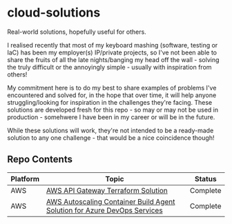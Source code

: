 # cloud-solutions
Real-world solutions, hopefully useful for others.

I realised recently that most of my keyboard mashing (software, testing or IaC) has been my employer(s) IP/private projects, so I've not been able to share the fruits of all the late nights/banging my head off the wall - solving the truly difficult or the annoyingly simple - usually with inspiration from others!

My commitment here is to do my best to share examples of problems I've encountered and solved for, in the hope that over time, it will help anyone struggling/looking for inspiration in the challenges they're facing.   These solutions are developed fresh for this repo - so may or may not be used in production - somehwere I have been in my career or will be in the future.  

While these solutions will work, they're not intended to be a ready-made solution to any one challenge - that would be a nice coincidence though!  

## Repo Contents
| Platform | Topic | Status |
|----------|-------|--------|
| AWS | [AWS API Gateway Terraform Solution](aws/restful-api) | Complete |
| AWS | [AWS Autoscaling Container Build Agent Solution for Azure DevOps Services](aws/autoscaling-cicd-agents) | Complete |